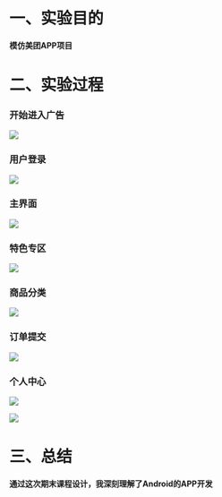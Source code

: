 # 一、实验目的

#### 模仿美团APP项目



# 二、实验过程

### 开始进入广告

![](https://github.com/irrigate-brain/2018118143_Android/blob/homework/%E6%A8%A1%E4%BB%BF%E7%BE%8E%E5%9B%A2APP%E6%9C%9F%E6%9C%AB%E5%A4%A7%E4%BD%9C%E4%B8%9A/%E6%88%AA%E5%9B%BE/1.png?raw=true)

### 用户登录

![](https://github.com/irrigate-brain/2018118143_Android/blob/homework/%E6%A8%A1%E4%BB%BF%E7%BE%8E%E5%9B%A2APP%E6%9C%9F%E6%9C%AB%E5%A4%A7%E4%BD%9C%E4%B8%9A/%E6%88%AA%E5%9B%BE/2.png?raw=true)

### 主界面

![](https://github.com/irrigate-brain/2018118143_Android/blob/homework/%E6%A8%A1%E4%BB%BF%E7%BE%8E%E5%9B%A2APP%E6%9C%9F%E6%9C%AB%E5%A4%A7%E4%BD%9C%E4%B8%9A/%E6%88%AA%E5%9B%BE/3.png?raw=true)

### 特色专区

![](https://github.com/irrigate-brain/2018118143_Android/blob/homework/%E6%A8%A1%E4%BB%BF%E7%BE%8E%E5%9B%A2APP%E6%9C%9F%E6%9C%AB%E5%A4%A7%E4%BD%9C%E4%B8%9A/%E6%88%AA%E5%9B%BE/4.png?raw=true)

### 商品分类

![](https://github.com/irrigate-brain/2018118143_Android/blob/homework/%E6%A8%A1%E4%BB%BF%E7%BE%8E%E5%9B%A2APP%E6%9C%9F%E6%9C%AB%E5%A4%A7%E4%BD%9C%E4%B8%9A/%E6%88%AA%E5%9B%BE/5.png?raw=true)

### 订单提交

![](https://github.com/irrigate-brain/2018118143_Android/blob/homework/%E6%A8%A1%E4%BB%BF%E7%BE%8E%E5%9B%A2APP%E6%9C%9F%E6%9C%AB%E5%A4%A7%E4%BD%9C%E4%B8%9A/%E6%88%AA%E5%9B%BE/6.jpg?raw=true)

### 个人中心

![](https://github.com/irrigate-brain/2018118143_Android/blob/homework/%E6%A8%A1%E4%BB%BF%E7%BE%8E%E5%9B%A2APP%E6%9C%9F%E6%9C%AB%E5%A4%A7%E4%BD%9C%E4%B8%9A/%E6%88%AA%E5%9B%BE/7.png?raw=true)

![](https://github.com/irrigate-brain/2018118143_Android/blob/homework/%E6%A8%A1%E4%BB%BF%E7%BE%8E%E5%9B%A2APP%E6%9C%9F%E6%9C%AB%E5%A4%A7%E4%BD%9C%E4%B8%9A/%E6%88%AA%E5%9B%BE/8.png?raw=true)



# 三、总结

#### 通过这次期末课程设计，我深刻理解了Android的APP开发


